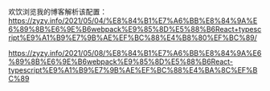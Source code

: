 欢饮浏览我的博客解析该配置：
https://zyzy.info/2021/05/04/%E8%84%B1%E7%A6%BB%E8%84%9A%E6%89%8B%E6%9E%B6webpack%E9%85%8D%E5%88%B6React+typescript%E9%A1%B9%E7%9B%AE%EF%BC%88%E4%B8%80%EF%BC%89/

https://zyzy.info/2021/05/08/%E8%84%B1%E7%A6%BB%E8%84%9A%E6%89%8B%E6%9E%B6webpack%E9%85%8D%E5%88%B6React-typescript%E9%A1%B9%E7%9B%AE%EF%BC%88%E4%BA%8C%EF%BC%89